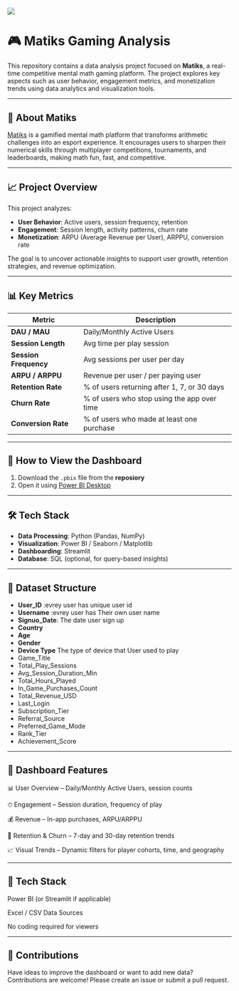 # <img src ='https://www.matiks.com/assets/assets/images/LinearGradientIcons/matiksBolt.042f60d33d693c06c19c0eecdfca8ef1.png' >
# 🎮 Matiks Gaming Analysis

This repository contains a data analysis project focused on **Matiks**, a real-time competitive mental math gaming platform. The project explores key aspects such as user behavior, engagement metrics, and monetization trends using data analytics and visualization tools.

---

## 🧠 About Matiks

[Matiks](https://www.matiks.com/) is a gamified mental math platform that transforms arithmetic challenges into an esport experience. It encourages users to sharpen their numerical skills through multiplayer competitions, tournaments, and leaderboards, making math fun, fast, and competitive.

---

## 📈 Project Overview

This project analyzes:

- **User Behavior**: Active users, session frequency, retention
- **Engagement**: Session length, activity patterns, churn rate
- **Monetization**: ARPU (Average Revenue per User), ARPPU, conversion rate

The goal is to uncover actionable insights to support user growth, retention strategies, and revenue optimization.

---

## 📊 Key Metrics

| Metric              | Description                                      |
|---------------------|--------------------------------------------------|
| **DAU / MAU**       | Daily/Monthly Active Users                       |
| **Session Length**  | Avg time per play session                        |
| **Session Frequency** | Avg sessions per user per day                 |
| **ARPU / ARPPU**    | Revenue per user / per paying user               |
| **Retention Rate**  | % of users returning after 1, 7, or 30 days      |
| **Churn Rate**      | % of users who stop using the app over time      |
| **Conversion Rate** | % of users who made at least one purchase        |

---

## 📂 How to View the Dashboard

1. Download the `.pbix` file from the **reposiory**
2. Open it using [Power BI Desktop](https://powerbi.microsoft.com/desktop/)

---

## 🛠 Tech Stack

- **Data Processing**: Python (Pandas, NumPy)
- **Visualization**: Power BI / Seaborn / Matplotlib
- **Dashboarding**: Streamlit
- **Database**: SQL (optional, for query-based insights)

---

## 📁 Dataset Structure
- **User_ID** :evrey user has unique user id
- **Username** :evrey user has Their own user name
- **Signuo_Date**: The date user sign up
- **Country**
- **Age**
- **Gender**
- **Device Type** The type of device that User used to play
- Game_Title
- Total_Play_Sessions
- Avg_Session_Duration_Min
- Total_Hours_Played
- In_Game_Purchases_Count
- Total_Revenue_USD
- Last_Login
- Subscription_Tier
- Referral_Source
- Preferred_Game_Mode
- Rank_Tier
- Achievement_Score

  
---

## 📌 Dashboard Features


📊 User Overview – Daily/Monthly Active Users, session counts

⏱ Engagement – Session duration, frequency of play

💰 Revenue – In-app purchases, ARPU/ARPPU

🔁 Retention & Churn – 7-day and 30-day retention trends

📈 Visual Trends – Dynamic filters for player cohorts, time, and geography

---

## 🧩 Tech Stack

Power BI (or Streamlit if applicable)

Excel / CSV Data Sources

No coding required for viewers

---
## 🙌 Contributions
Have ideas to improve the dashboard or want to add new data? Contributions are welcome! Please create an issue or submit a pull request.




